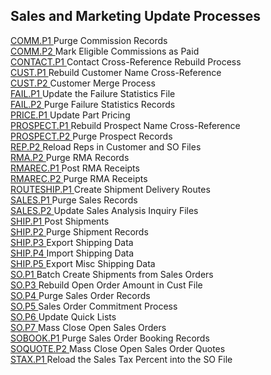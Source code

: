 ##  Sales and Marketing Update Processes

<PageHeader />

[ COMM.P1 ](COMM-P1/README.md) Purge Commission Records   
[ COMM.P2 ](../../../rover/AP-OVERVIEW/AP-PROCESS/COMM-P2) Mark Eligible Commissions as Paid   
[ CONTACT.P1 ](CONTACT-P1/README.md) Contact Cross-Reference Rebuild Process   
[ CUST.P1 ](../../../rover/AR-OVERVIEW/AR-PROCESS/CUST-P1) Rebuild Customer Name Cross-Reference   
[ CUST.P2 ](../../../rover/AR-OVERVIEW/AR-PROCESS/CUST-P2) Customer Merge Process   
[ FAIL.P1 ](../MRK-REPORT/FAIL-R1/FAIL-P1/README.md) Update the Failure Statistics File   
[ FAIL.P2 ](FAIL-P2/README.md) Purge Failure Statistics Records   
[ PRICE.P1 ](PRICE-P1/README.md) Update Part Pricing   
[ PROSPECT.P1 ](PROSPECT-P1/README.md) Rebuild Prospect Name Cross-Reference   
[ PROSPECT.P2 ](PROSPECT-P2/README.md) Purge Prospect Records   
[ REP.P2 ](REP-P2/README.md) Reload Reps in Customer and SO Files   
[ RMA.P2 ](RMA-P2/README.md) Purge RMA Records   
[ RMAREC.P1 ](../../../rover/AP-OVERVIEW/AP-ENTRY/AP-E/AP-E-1/CURRENCY-CONTROL/SO-E/MRK-CONTROL/MRK-CONTROL-2/RMAREC-P1) Post RMA Receipts   
[ RMAREC.P2 ](RMAREC-P2/README.md) Purge RMA Receipts   
[ ROUTESHIP.P1 ](../../../rover/AP-OVERVIEW/AP-ENTRY/ACCT-CONTROL/ACCT-CONTROL-1/ar-e/CUST-E/CUST-E-1/ROUTE-E/ROUTE-E-1/ROUTESHIP-P1) Create Shipment Delivery Routes   
[ SALES.P1 ](SALES-P1/README.md) Purge Sales Records   
[ SALES.P2 ](../../../rover/AP-OVERVIEW/AP-ENTRY/ACCT-CONTROL/ACCT-CONTROL-1/CUST-Q/SALES-P2) Update Sales Analysis Inquiry Files   
[ SHIP.P1 ](../../../rover/AP-OVERVIEW/AP-ENTRY/ACCT-CONTROL/ACCT-CONTROL-1/comm-e/SHIP-P1) Post Shipments   
[ SHIP.P2 ](SHIP-P2/README.md) Purge Shipment Records   
[ SHIP.P3 ](../../../rover/AP-OVERVIEW/AP-ENTRY/ACCT-CONTROL/ACCT-CONTROL-1/ar-e/CUST-E/CUST-E-8/ship-control/SHIP-P3) Export Shipping Data   
[ SHIP.P4 ](../../../rover/AP-OVERVIEW/AP-ENTRY/ACCT-CONTROL/ACCT-CONTROL-1/ar-e/CUST-E/CUST-E-8/ship-control/SHIP-CONTROL-2/SHIP-P4) Import Shipping Data   
[ SHIP.P5 ](SHIP-P5/README.md) Export Misc Shipping Data   
[ SO.P1 ](../../../rover/AP-OVERVIEW/AP-ENTRY/AP-E/AP-E-1/CURRENCY-CONTROL/SO-E/SO-E-4/SHIP-E/SO-P1) Batch Create Shipments from Sales Orders   
[ SO.P3 ](SO-P3/README.md) Rebuild Open Order Amount in Cust File   
[ SO.P4 ](SHIP-P2/SO-P4/README.md) Purge Sales Order Records   
[ SO.P5 ](SO-P5/README.md) Sales Order Commitment Process   
[ SO.P6 ](../../../rover/AP-OVERVIEW/AP-ENTRY/ACCT-CONTROL/ACCT-CONTROL-1/ar-e/CUST-E/CUST-E-9/SO-P6) Update Quick Lists   
[ SO.P7 ](SO-P7/README.md) Mass Close Open Sales Orders   
[ SOBOOK.P1 ](SOBOOK-P1/README.md) Purge Sales Order Booking Records   
[ SOQUOTE.P2 ](SOQUOTE-P2/README.md) Mass Close Open Sales Order Quotes   
[ STAX.P1 ](STAX-P1/README.md) Reload the Sales Tax Percent into the SO File   
  
<badge text= "Version 8.10.57" vertical="middle" />

<PageFooter />